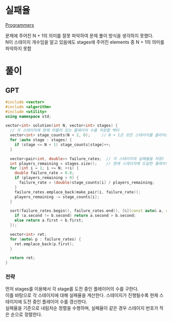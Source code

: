 # 실패율
[ Programmers ](https://school.programmers.co.kr/learn/courses/30/lessons/42889)   

문제에 주어진 N + 1의 의미를 잘못 파악하여 문제 풀이 방식을 생각하지 못했다.   
N이 스테이지 개수임을 알고 있음에도 stages에 주어진 elements 중 N + 1의 의미를 파악하지 못함   

# 풀이
## GPT
```cpp
#include <vector>
#include <algorithm>
#include <utility>
using namespace std;

vector<int> solution(int N, vector<int> stages) {
  // 각 스테이지에 현재 머물러 있는 플레이어 수를 저장할 벡터
  vector<int> stage_counts(N + 2, 0);     // N + 1은 모든 스테이지를 클리어한 플레이어를 의미
  for (auto stage : stages) {
    if (stage <= N + 1) stage_counts[stage]++;
  }

  vector<pair<int, double>> failure_rates;  // 각 스테이지의 실패율을 저장( 스테이지 번호, 실패율 )
  int players_remaining = stages.size();    // 현재 스테이지에 도달한 플레이어 수
  for (int i = 1; i <= N; ++i) {
    double failure_rate = 0.0;
    if (players_remaining > 0) {
      failure_rate = (double)stage_counts[i] / players_remaining;
    }
    failure_rates.emplace_back(make_pair(i, failure_rate));
    players_remaining -= stage_counts[i];
  }

  sort(failure_rates.begin(), failure_rates.end(), [&](const auto& a, const auto& b) -> bool {
    if (a.second != b.second) return a.second > b.second;
    else return a.first < b.first;
  });

  vector<int> ret;
  for (auto& p : failure_rates) {
    ret.emplace_back(p.first);
  }

  return ret;
}
```
### 전략
먼저 stages를 이용해서 각 stage를 도전 중인 플레이어의 수를 구한다.   
이를 바탕으로 각 스테이지에 대해 실패율을 계산한다. 스테이지가 진행될수록 현재 스테이지에 도전 중인 플레이어 수를 갱신한다.   
실패율을 기준으로 내림차순 정렬을 수행하며, 실패율이 같은 경우 스테이지 번호가 작은 순으로 정렬한다.   
